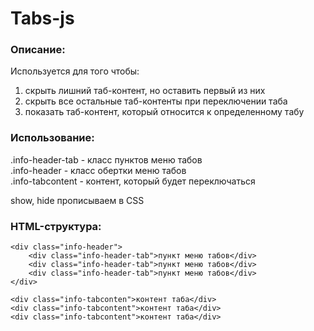 # Tabs-js
### Описание: 

Используется для того чтобы:

1. скрыть лишний таб-контент, но оставить первый из них
2. скрыть все остальные таб-контенты при переключении таба
3. показать таб-контент, который относится к определенному табу

### Использование:

 .info-header-tab - класс пунктов меню табов  
 .info-header - класс обертки меню табов  
 .info-tabcontent - контент, который будет переключаться

 show, hide прописываем в CSS

### HTML-структура:

	<div class="info-header">
		<div class="info-header-tab">пункт меню табов</div>
		<div class="info-header-tab">пункт меню табов</div>
		<div class="info-header-tab">пункт меню табов</div>
	</div>

	<div class="info-tabconten">контент таба</div>
	<div class="info-tabcontent">контент таба</div>
	<div class="info-tabcontent">контент таба</div>
